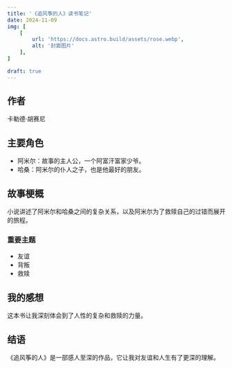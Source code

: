 ```yaml
---
title: '《追风筝的人》读书笔记'
date: 2024-11-09
img: [
    [
        url: 'https://docs.astro.build/assets/rose.webp',
        alt: '封面图片'
    ],
]

draft: true
---
```


## 作者

卡勒德·胡赛尼

## 主要角色

- 阿米尔：故事的主人公，一个阿富汗富家少爷。
- 哈桑：阿米尔的仆人之子，也是他最好的朋友。

## 故事梗概

小说讲述了阿米尔和哈桑之间的复杂关系，以及阿米尔为了救赎自己的过错而展开的旅程。

### 重要主题

- 友谊
- 背叛
- 救赎

## 我的感想

这本书让我深刻体会到了人性的复杂和救赎的力量。

## 结语

《追风筝的人》是一部感人至深的作品，它让我对友谊和人生有了更深的理解。

